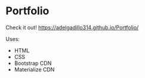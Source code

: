 # Portfolio

Check it out! https://adelgadillo314.github.io/Portfolio/

Uses: 
- HTML 
- CSS 
- Bootstrap CDN
- Materialize CDN
